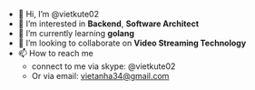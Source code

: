 - 👋 Hi, I’m @vietkute02
- 👀 I’m interested in **Backend**, **Software Architect**
- 🌱 I’m currently learning **golang**
- 💞️ I’m looking to collaborate on **Video Streaming Technology**
- 📫 How to reach me 
  -   connect to me via skype: @vietkute02
  -   Or via email: vietanha34@gmail.com

<!---
vietkute02/vietkute02 is a ✨ special ✨ repository because its `README.md` (this file) appears on your GitHub profile.
You can click the Preview link to take a look at your changes.
--->
